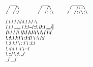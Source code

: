       ___           ___          _____             
     /  /\         /  /\        /  /::\            
    /  /:/        /  /::\      /  /:/\:\           
   /  /:/        /  /:/\:\    /  /:/  \:\          
  /  /:/  ___   /  /:/~/::\  /__/:/ \__\:|         
 /__/:/  /  /\ /__/:/ /:/\:\ \  \:\ /  /:/         
 \  \:\ /  /:/ \  \:\/:/__\/  \  \:\  /:/          
  \  \:\  /:/   \  \::/        \  \:\/:/           
   \  \:\/:/     \  \:\         \  \::/            
    \  \::/       \  \:\         \__\/             
     \__\/         \__\/                           